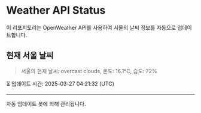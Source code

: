 
# Weather API Status

이 리포지토리는 OpenWeather API를 사용하여 서울의 날씨 정보를 자동으로 업데이트합니다.

## 현재 서울 날씨
> 서울의 현재 날씨: overcast clouds, 온도: 16.1°C, 습도: 72%

⏳ 업데이트 시간: 2025-03-27 04:21:32 (UTC)

---
자동 업데이트 봇에 의해 관리됩니다.
